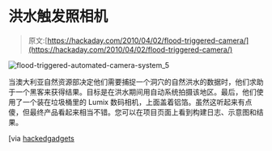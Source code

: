 # 洪水触发照相机

> 原文:[https://hackaday.com/2010/04/02/flood-triggered-camera/](https://hackaday.com/2010/04/02/flood-triggered-camera/)

![](../Images/811ccc7c3e306258a97585f57dd3952b.png "flood-triggered-automated-camera-system_5")

当澳大利亚自然资源部决定他们需要捕捉一个洞穴的自然洪水的数据时，他们求助于一个黑客来获得结果。目标是在洪水期间用自动系统拍摄该地区。最后，他们使用了一个装在垃圾桶里的 Lumix 数码相机，上面盖着铝箔。虽然这听起来有点傻，但最终产品看起来相当不错。您可以在项目页面上看到构建日志、示意图和结果。

[via [hackedgadgets](http://hackedgadgets.com/2010/03/31/flood-triggered-automated-camera-system/?utm_source=feedburner&utm_medium=feed&utm_campaign=Feed:+HackedGadgets+(Hacked+Gadgets))
